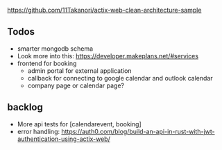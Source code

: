 https://github.com/11Takanori/actix-web-clean-architecture-sample

## Todos

- smarter mongodb schema
- Look more into this: https://developer.makeplans.net/#services
- frontend for booking
  - admin portal for external application
  - callback for connecting to google calendar and outlook calendar
  - company page or calendar page?


## backlog

- More api tests for [calendarevent, booking]
- error handling: https://auth0.com/blog/build-an-api-in-rust-with-jwt-authentication-using-actix-web/
